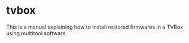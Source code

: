 # tvbox
This is a manual explaining how to install restored firmwares in a TVBox using multitool software.
